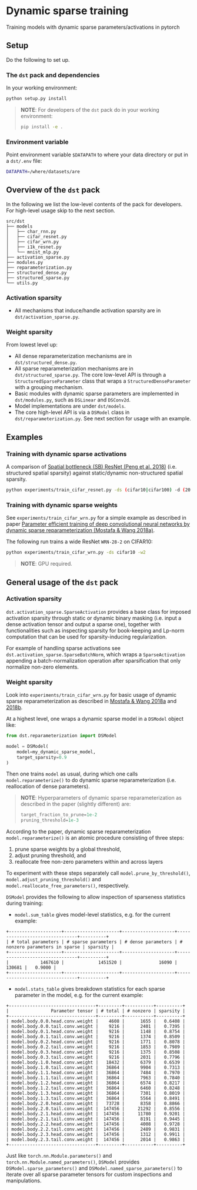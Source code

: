 # Dynamic sparse training

Training models with dynamic sparse parameters/activations in pytorch

## Setup

Do the following to set up.  

### The `dst` pack and dependencies

In your working environment:
```bash
python setup.py install
```

> **NOTE**: For developers of the `dst` pack do in your working environment:
> ```bash
> pip install -e .
> ```

### Environment variable

Point environment variable `$DATAPATH` to where your data directory or put in a `dst/.env` file:
```bash
DATAPATH=/where/datasets/are
```

## Overview of the `dst` pack

In the following we list the low-level contents of the pack for developers.  For high-level usage skip to the next section.  

```
src/dst
├── models
│   ├── char_rnn.py
│   ├── cifar_resnet.py
│   ├── cifar_wrn.py
│   ├── i1k_resnet.py
│   └── mnist_mlp.py
├── activation_sparse.py
├── modules.py
├── reparameterization.py
├── structured_dense.py
├── structured_sparse.py
└── utils.py
```

### Activation sparsity 
- All mechanisms that induce/handle activation sparsity are in `dst/activation_sparse.py`.

### Weight sparsity 
From lowest level up:
- All dense reparameterization mechanisms are in `dst/structured_dense.py`.  
- All sparse reparameterization mechanisms are in `dst/structured_sparse.py`.  The core low-level API is through a `StructuredSparseParameter` class that wraps a `StructuredDenseParameter` with a grouping mechanism.  
- Basic modules with dynamic sparse parameters are implemented in `dst/modules.py`, such as `DSLinear` and `DSConv2d`.  
- Model implementations are under `dst/models`.  
- The core high-level API is via a `DSModel` class in `dst/reparameterization.py`.  See next section for usage with an example.  


## Examples

### Training with dynamic sparse activations

A comparison of [Spatial bottleneck (SB) ResNet (Peng et al. 2018)](http://arxiv.org/abs/1809.02601) (i.e. structured spatial sparsity) against static/dynamic non-structured spatial sparsity.
```bash
python experiments/train_cifar_resnet.py -ds (cifar10|cifar100) -d (20|32|44|56|110) -sb (structured|static|dynamic) -q (1|2|3)
```

### Training with dynamic sparse weights

See `experiments/train_cifar_wrn.py` for a simple example as described in paper [Parameter efficient training of deep convolutional neural networks by dynamic sparse reparameterization (Mostafa & Wang 2018a)](https://openreview.net/pdf?id=S1xBioR5KX).

The following run trains a wide ResNet `WRN-28-2` on CIFAR10:
```bash
python experiments/train_cifar_wrn.py -ds cifar10 -w2
```
> **NOTE**: GPU required.

## General usage of the `dst` pack

### Activation sparsity

`dst.activation_sparse.SparseActivation` provides a base class for imposed activation sparsity through static or dynamic binary masking (i.e. input a dense activation tensor and output a sparse one), together with functionalities such as inspecting sparsity for book-keeping and Lp-norm computation that can be used for sparsity-inducing regularization.  

For example of handling sparse activations see `dst.activation_sparse.SparseBatchNorm`, which wraps a `SparseActivation` appending a batch-normalization operation after sparsification that only normalize non-zero elements.  

### Weight sparsity

Look into `experiments/train_cifar_wrn.py` for basic usage of dynamic sparse reparameterization as described in [Mostafa & Wang 2018a](https://openreview.net/pdf?id=S1xBioR5KX) and [2018b](https://openreview.net/pdf?id=BygIWTMdjX).  

At a highest level, one wraps a dynamic sparse model in a `DSModel` object like:
```python
from dst.reparameterization import DSModel

model = DSModel(
    model=my_dynamic_sparse_model,
    target_sparsity=0.9
)
```
Then one trains `model` as usual, during which one calls `model.reparameterize()` to do dynamic sparse reparameterization (i.e. reallocation of dense parameters).  

> **NOTE**: Hyperparameters of dynamic sparse reparameterization as described in the paper (slightly different) are:
> ```python
> target_fraction_to_prune=1e-2
> pruning_threshold=1e-3
> ```

According to the paper, dynamic sparse reparameterization `model.reparameterize()` is an atomic procedure consisting of three steps:
1. prune sparse weights by a global threshold, 
1. adjust pruning threshold, and
1. reallocate free non-zero parameters within and across layers

To experiment with these steps separately call `model.prune_by_threshold()`, `model.adjust_pruning_threshold()` and `model.reallocate_free_parameters()`, respectively.  

`DSModel` provides the following to allow inspection of sparseness statistics during training:
- `model.sum_table` gives model-level statistics, e.g. for the current example:
```
+--------------------+---------------------+--------------------+--------------------------------+----------+
| # total parameters | # sparse parameters | # dense parameters | # nonzero parameters in sparse | sparsity |
+--------------------+---------------------+--------------------+--------------------------------+----------+
|            1467610 |             1451520 |              16090 |                         130681 |   0.9000 |
+--------------------+---------------------+--------------------+--------------------------------+----------+
```
- `model.stats_table` gives breakdown statistics for each sparse parameter in the model, e.g. for the current example:
```
+---------------------------------+---------+-----------+----------+
|                Parameter tensor | # total | # nonzero | sparsity |
+---------------------------------+---------+-----------+----------+
| model.body.0.0.head.conv.weight |    4608 |      1655 |   0.6408 |
| model.body.0.0.tail.conv.weight |    9216 |      2401 |   0.7395 |
| model.body.0.1.head.conv.weight |    9216 |      1148 |   0.8754 |
| model.body.0.1.tail.conv.weight |    9216 |      1374 |   0.8509 |
| model.body.0.2.head.conv.weight |    9216 |      1771 |   0.8078 |
| model.body.0.2.tail.conv.weight |    9216 |      1853 |   0.7989 |
| model.body.0.3.head.conv.weight |    9216 |      1375 |   0.8508 |
| model.body.0.3.tail.conv.weight |    9216 |      2031 |   0.7796 |
| model.body.1.0.head.conv.weight |   18432 |      6379 |   0.6539 |
| model.body.1.0.tail.conv.weight |   36864 |      9904 |   0.7313 |
| model.body.1.1.head.conv.weight |   36864 |      7484 |   0.7970 |
| model.body.1.1.tail.conv.weight |   36864 |      7963 |   0.7840 |
| model.body.1.2.head.conv.weight |   36864 |      6574 |   0.8217 |
| model.body.1.2.tail.conv.weight |   36864 |      6460 |   0.8248 |
| model.body.1.3.head.conv.weight |   36864 |      7301 |   0.8019 |
| model.body.1.3.tail.conv.weight |   36864 |      5564 |   0.8491 |
| model.body.2.0.head.conv.weight |   73728 |      8358 |   0.8866 |
| model.body.2.0.tail.conv.weight |  147456 |     21292 |   0.8556 |
| model.body.2.1.head.conv.weight |  147456 |     11780 |   0.9201 |
| model.body.2.1.tail.conv.weight |  147456 |      8191 |   0.9445 |
| model.body.2.2.head.conv.weight |  147456 |      4008 |   0.9728 |
| model.body.2.2.tail.conv.weight |  147456 |      2489 |   0.9831 |
| model.body.2.3.head.conv.weight |  147456 |      1312 |   0.9911 |
| model.body.2.3.tail.conv.weight |  147456 |      2014 |   0.9863 |
+---------------------------------+---------+-----------+----------+
```

Just like `torch.nn.Module.parameters()` and `torch.nn.Module.named_parameters()`, `DSModel` provides `DSModel.sparse_parameters()` and `DSModel.named_sparse_parameters()` to iterate over all sparse parameter tensors for custom inspections and manipulations.  

